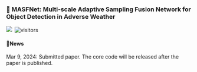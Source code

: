 ### 📖 MASFNet: Multi-scale Adaptive Sampling Fusion Network for Object Detection in Adverse Weather
<a href="https://huggingface.co/spaces/PolarisFTL/MASFNet" target="_blank"><img src="https://img.shields.io/badge/%F0%9F%A4%97%20Hugging%20Face-Demos-blue"></a>&ensp;![visitors](https://visitor-badge.laobi.icu/badge?page_id=PolarisFTL.MASFNet) <br />
#### 📢News
Mar 9, 2024: Submitted paper. 
The core code will be released after the paper is published.
